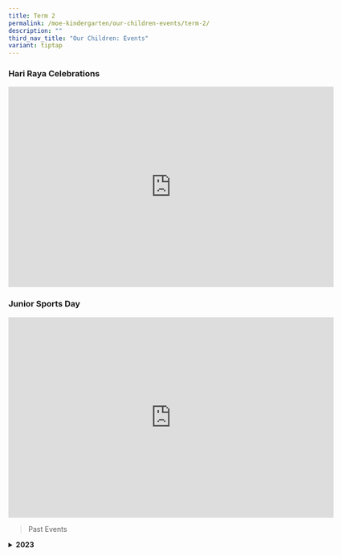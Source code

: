 ```yaml
---
title: Term 2
permalink: /moe-kindergarten/our-children-events/term-2/
description: ""
third_nav_title: "Our Children: Events"
variant: tiptap
---
```

<h3>Hari Raya Celebrations</h3>
<div class="iframe-wrapper">
<iframe height="400" width="648" allowfullscreen="true" frameborder="0" src="https://www.youtube.com/embed/tI3smtvvjeg?si=fddeJhsnb9CQlsp6"></iframe>
</div>
<h3>Junior Sports Day</h3>
<div class="iframe-wrapper">
<iframe height="400" width="648" allowfullscreen="true" frameborder="0" src="https://www.youtube.com/embed/qZcSNfCTgsU?si=WRN9XtfbAmARje1c"></iframe>
</div>
<p></p>
<blockquote>
<p>Past Events</p>
</blockquote>
<div data-type="detailGroup" class="isomer-accordion-group isomer-accordion isomer-accordion-white">
<details class="isomer-details">
<summary><strong>2023</strong>
</summary>
<div data-type="detailsContent" class="isomer-details-content">
<p></p>
<h3>MK Term 2 First Day of School</h3>
<div class="iframe-wrapper">
<iframe height="400" width="648" allowfullscreen="true" frameborder="0" src="https://docs.google.com/presentation/d/e/2PACX-1vTe8QrZb7UUMtWGrFKuhBeIUctsCbINGdHpqq7bh16AJqkGmOk_WaTmUGqrzviwn966XQYvgQgGqN7j/embed?start=true&amp;loop=true&amp;delayms=5000"></iframe>
</div>
<p></p>
<h3>Earth Day</h3>
<div class="iframe-wrapper">
<iframe height="400" width="648" allowfullscreen="true" frameborder="0" src="https://docs.google.com/presentation/d/e/2PACX-1vSXrFwfExjAIZhC4LaKDlfTb9B-3Fh_FUzTGM-btmczQmBpVSS0LxF1jtuvdQkKq4221LegIxsZjnzl/embed?start=true&amp;loop=true&amp;delayms=5000"></iframe>
</div>
<p></p>
<h3>Hari Raya</h3>
<div class="iframe-wrapper">
<iframe height="400" width="648" allowfullscreen="true" frameborder="0" src="https://docs.google.com/presentation/d/e/2PACX-1vQnKGiiWXjB9en4sceLoFiYG8NVZas2I0WkuavWjU__RFJ5w3dgKzQ2BLFBhYj0MMcn8tSotNz54TF7/embed?start=false&amp;loop=false&amp;delayms=3000"></iframe>
</div>
<p></p>
<h3>Junior Sports Day</h3>
<div class="iframe-wrapper">
<iframe height="400" width="648" allowfullscreen="true" frameborder="0" src="https://www.youtube.com/embed/S2UKSuL1PjQ?si=yuiXu-dfWdSNwYPC"></iframe>
</div>
</div>
</details>
</div>
<p></p>